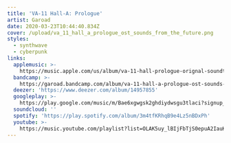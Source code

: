 ```yaml
---
title: 'VA-11 Hall-A: Prologue'
artist: Garoad
date: 2020-03-23T10:44:40.834Z
cover: /upload/va_11_hall_a_prologue_ost_sounds_from_the_future.png
styles:
  - synthwave
  - cyberpunk
links:
  applemusic: >-
    https://music.apple.com/us/album/va-11-hall-prologue-orignal-soundtrack-sounds-from/1190726465?uo=4
  bandcamp: >-
    https://garoad.bandcamp.com/album/va-11-hall-a-prologue-ost-sounds-from-the-future
  deezer: 'https://www.deezer.com/album/14957855'
  googleplay: >-
    https://play.google.com/music/m/Bae6xgwgsk2ghdiydwsgu3tlaci?signup_if_needed=1
  soundcloud: ''
  spotify: 'https://play.spotify.com/album/3m4tfKRhqB9e4Lz5nBDxPh'
  youtube: >-
    https://music.youtube.com/playlist?list=OLAK5uy_lBIjFbTjS0epuA2IauKsszHCDnDaHxFn0
---
```


